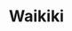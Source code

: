 ---
layout: place
title: "Waikiki"
permalink: /hawaii/honolulu/waikiki.html
stateAbbr: HI
stateName: Hawaii
cityName: Honolulu
place_id: ChIJrynB5fRtAHwReIhoKsXdM0Y
photos:
  - name: >-
      places/ChIJrynB5fRtAHwReIhoKsXdM0Y/photos/AeeoHcIGKumnTH6_Kf2PzAHN4nVVFSaiZ37sMTohCRS6l5PfRcUxNJ_8xGnXMChRELvaoujG-QFps3OTn0OX6LCiSYS8AAs4GlvJ0CuNB8rGi6wVJakpbvn57LfurvcIc_7LyeDjI3wRpehhazwt_c3Ub87q5QvY1770WfcaJNOeiMSuYv8jAWB1tWxhtc6Rv5SR9pefEAyhHuLzn_gjUwnpEmoCzsBWIeU47x8fSWmZO95tsOL7wr1uO4XkR7zQDFSSX_ebOE0fqdYpYNbc_MG3yWa_wa5dVpNKBlpyz9_mgpHrRJb4eyg_XIYMZbshpCQNjJ7eHRpWDv8WzBhyK5t5rfCO54kOZMKmVD3AsMawg8nKcoHEMR9uplYV0F4ngnMe8Ilk8q5iHy8gdw8i5dMSyh35y7QiF4cC0QtGL840-DM7Eng
    widthPx: 678
    heightPx: 452
    authorAttributions:
      - displayName: Husnain
        uri: https://maps.google.com/maps/contrib/116814225128265424382
        photoUri: >-
          https://lh3.googleusercontent.com/a-/ALV-UjVuu0g6LdXiRESb2zrKSS-MDEiyGKtf4mtszD01COMYAoKsSSk-=s100-p-k-no-mo
    flagContentUri: >-
      https://www.google.com/local/imagery/report/?cb_client=maps_api_places.places_api&image_key=!1e10!2sCIHM0ogKEICAgICOuv_U_wE&hl=en-US
    googleMapsUri: >-
      https://www.google.com/maps/place//data=!3m4!1e2!3m2!1sCIHM0ogKEICAgICOuv_U_wE!2e10!4m2!3m1!1s0x7c006df4e5c129af:0x4633ddc52a688878
  - name: >-
      places/ChIJrynB5fRtAHwReIhoKsXdM0Y/photos/AeeoHcKaYcg2ggvMRzJ_tEkVBokRPDXeV0_38AUyjJbzfZtIivqFaARJ32vm3DXCuJntvlMQNwuvhlNJroAe9uztAnRN9m_AgbPnLtmjxTWG4uqTMxbuECC4GfDCQ-noIZOBcrjWTmen_gRS6E8WxvkSE62rMc31mBlIzJxdJC8hIu2sDHyF8S2oPwXQ7NXOfztbjmiK6aOBU42P0uPfL_MhgeHgQgNIjw06iKjMMPNjs9YhAl0CCti4LCkihpb1RmdBRdFN1mgHSawfOxC_2KVs6iimlAvMEa85UndC8hcm1d1Z51HoTtmWW6jPr3jql08fzq-a1iQI_KcZS8udmGu5EdBaK7tmeDsd0sMKAhMBSOzmFwZhOYZFyxHY_oe_VG1OU4QUf9l6ZbGYvF5LNVTXt3UkyOVXfRnCnI7MWVD9l-OzSuFu
    widthPx: 1080
    heightPx: 543
    authorAttributions:
      - displayName: AROUND THE WORLD
        uri: https://maps.google.com/maps/contrib/108862076113400282635
        photoUri: >-
          https://lh3.googleusercontent.com/a-/ALV-UjWexFK851kwGK__4H4n13TQHL78Udb_4LqjxHmf674mjV75hQE3lA=s100-p-k-no-mo
    flagContentUri: >-
      https://www.google.com/local/imagery/report/?cb_client=maps_api_places.places_api&image_key=!1e10!2sCIHM0ogKEICAgIDKt4b08gE&hl=en-US
    googleMapsUri: >-
      https://www.google.com/maps/place//data=!3m4!1e2!3m2!1sCIHM0ogKEICAgIDKt4b08gE!2e10!4m2!3m1!1s0x7c006df4e5c129af:0x4633ddc52a688878
  - name: >-
      places/ChIJrynB5fRtAHwReIhoKsXdM0Y/photos/AeeoHcK9784MVQLwBqWAFS5Ma9ompAsYqgdm5kFJUlkjOATV3kaT-ikmGbJFQ0y_i2NY3WMVvUxoPfcSNDq3Kk0hmPDMtC1Zqf_Ksdi7k07brZV3_ieY27ycx7XAVZ7mOm_12argkhBftIcxxCidGFZtJYis0x_DYdVz_QCjRUaAb6tUn58BiJQULufkJY7R77y1OeC0m0WoNAj7mz5yAcTtQO3ZyJ09qlSnC8sA6chM4O4VH9m0G5xxtHiP9zsyli7iLZbBpj-MtY5ctu9m2q2Wh-d-7WJcJqEtS3bGPSnDTGUQYWe9QFSmp1ORvlRHPXKXn8bv8Ylo4RS7EJTqrWBR5oReD2NbfPmxQP1v6RqoQtcxdqZLdlIptnlyqGX5n6o7uhAuuAvX4FvqGq4P6zHf7j28jmsVlPsRGq7DcVxhxj8rLg
    widthPx: 4800
    heightPx: 3200
    authorAttributions:
      - displayName: Kevin Harshman
        uri: https://maps.google.com/maps/contrib/107979348705947636336
        photoUri: >-
          https://lh3.googleusercontent.com/a-/ALV-UjW-yW2CkPojToT_-oxNOqL4P9PsNP1DrQqjMLfYUGjKfA1J3aLs=s100-p-k-no-mo
    flagContentUri: >-
      https://www.google.com/local/imagery/report/?cb_client=maps_api_places.places_api&image_key=!1e10!2sCIHM0ogKEICAgIDmosioIg&hl=en-US
    googleMapsUri: >-
      https://www.google.com/maps/place//data=!3m4!1e2!3m2!1sCIHM0ogKEICAgIDmosioIg!2e10!4m2!3m1!1s0x7c006df4e5c129af:0x4633ddc52a688878
  - name: >-
      places/ChIJrynB5fRtAHwReIhoKsXdM0Y/photos/AeeoHcKksdfISvuXhYJrDil9-AOA1G9eDkXx8h5Ly7HosuUvTtExmwHaKcNtvduKfbv6FXV8kkNgC8kswoxmbYCc-ypybGKN5zJcatjpSDkAfyfjvYLCjj7kGjosb1toBhizZHZp_e33zQfxGBQvoGCBDkT1PewiIuSp9Bt-6iu8FKlaNZLE2tTaSkvN6pCTVAqfhvUovdlhPC1VPVvBA4h6d5wVvVIszoK5KZ_DkC_JSR8Zz5U7ZHLF0TjQPzhJUjEUy6aL0hDETbNQHW5fOadxBkMMpfehjTtb06tHC6qo-fMcOFVg6ck3h-VV4u76KpKmc35SHYhljqyVxH8wpttQYMsHCMdRHjxu00_tvpCjUZ-urZ7kodFeeRm32k2kAjoMUjYqxPnmtfPiEhwdLJF-kQaWj7hEGcmDJ3pGIXgNvKYuJg
    widthPx: 4032
    heightPx: 1816
    authorAttributions:
      - displayName: Alejandro Velazquez
        uri: https://maps.google.com/maps/contrib/103345077614531505593
        photoUri: >-
          https://lh3.googleusercontent.com/a/ACg8ocKChef9IXR9T2-0Z7r2JN1cv00KAkR9fI8C4-hJ5ACfigQeFIRU=s100-p-k-no-mo
    flagContentUri: >-
      https://www.google.com/local/imagery/report/?cb_client=maps_api_places.places_api&image_key=!1e10!2sCIHM0ogKEICAgID-g6qqSQ&hl=en-US
    googleMapsUri: >-
      https://www.google.com/maps/place//data=!3m4!1e2!3m2!1sCIHM0ogKEICAgID-g6qqSQ!2e10!4m2!3m1!1s0x7c006df4e5c129af:0x4633ddc52a688878
  - name: >-
      places/ChIJrynB5fRtAHwReIhoKsXdM0Y/photos/AeeoHcKe5vBQrNB-qlCJspdOERsG9A8VTdE2qD5jvyoAUsUsNBxlFXp8EKuJF4Km8EnZyzfRjGVzHddn70Z_nm7DQWP6-NwQF9A2ks3LOYKfU8v187EJstNo42VNjfiAuWooaUw-TArTHmz1JdGB6g4EGz9BZt6zwzw46kHe3gM7u5wA8QOo1rtqaaLEw8vE885TDNLZXdO7OYHoUEcUebRY9ss7GznWAfzXSBAu3iMuZsEYzh5n5PkLpgUYgE7aZ2lmsJ7xnr4sHPHiek6gAcwyWck_J-Zra2_4z2mwo8FK9Jax1cHSvOOW8DIlcJdOsK7JjmSSAFeLrtNVC16Uso3cTV8cNR4z7Hd6C6GwlpIHzx2LU27n874OdwZmo-mmT4Jm4keqb2QHwtHe9kJY-ayxhrcHYEB36p4QfRZo2AHM8BMr1w
    widthPx: 4800
    heightPx: 3600
    authorAttributions:
      - displayName: Evan James
        uri: https://maps.google.com/maps/contrib/109228581359750146248
        photoUri: >-
          https://lh3.googleusercontent.com/a-/ALV-UjU1iPB4pAqMu6LhYthxYSJOoAu6EES6OYSkclMIDOvz1R9wFYh-PQ=s100-p-k-no-mo
    flagContentUri: >-
      https://www.google.com/local/imagery/report/?cb_client=maps_api_places.places_api&image_key=!1e10!2sCIHM0ogKEICAgIDu3LqvIg&hl=en-US
    googleMapsUri: >-
      https://www.google.com/maps/place//data=!3m4!1e2!3m2!1sCIHM0ogKEICAgIDu3LqvIg!2e10!4m2!3m1!1s0x7c006df4e5c129af:0x4633ddc52a688878
  - name: >-
      places/ChIJrynB5fRtAHwReIhoKsXdM0Y/photos/AeeoHcLu7xsoytsUFxQcFW98xUiugks5A0xip3ZgePmLOk0TIoxQX_b3JeZLaIh_Rjca258Z-4mTGHeGjw2Q4TJeSkD7FGQA6VV1ACdZgYbJxN9TCJZt6sbE1GX1w_wRsxiBO94vRW8-yB5he_QlBO_BNH4hXUWAomoiy4Ji_w55zE96sbn-0gcBn4lZr8pX3nFOANGEqA9RY0lr7PLJPEyB4jZRPjLWIiUoxHvzRvzHmiUDrk1Y3Lw0UZqiv4PSRacZIgRZUkmnUFpptuYoIvv0NU4Bx6yTK7Vyo-qsGfljYqx-5dCaBG7ieC0ViZOErk4RTU_rw3KUAc1ISHOpNSGQFvE99vBxrhmvzGx2Bemj35bejJMG7jGSPrQmHsWHdJ_4SNf41iDYYipW76Jqeg4pvcdSPieW1oz8-HEzRQvWZmqjqg
    widthPx: 4032
    heightPx: 3024
    authorAttributions:
      - displayName: sanchez adrean
        uri: https://maps.google.com/maps/contrib/116837706453062885749
        photoUri: >-
          https://lh3.googleusercontent.com/a-/ALV-UjWHiS_zaoDGI4wFufxsvYSuoK8NLlDFuGAQ2l7kgPdegOVuVixx=s100-p-k-no-mo
    flagContentUri: >-
      https://www.google.com/local/imagery/report/?cb_client=maps_api_places.places_api&image_key=!1e10!2sCIHM0ogKEICAgIDG38vBQA&hl=en-US
    googleMapsUri: >-
      https://www.google.com/maps/place//data=!3m4!1e2!3m2!1sCIHM0ogKEICAgIDG38vBQA!2e10!4m2!3m1!1s0x7c006df4e5c129af:0x4633ddc52a688878
  - name: >-
      places/ChIJrynB5fRtAHwReIhoKsXdM0Y/photos/AeeoHcLAvutvxBftPSQNu15ca8maME8rUouYtmid0EUXad-GtB04d18nHxVcVbM76oKRRrGyPtUL8aKSgND0ZpnCJFPZnkw0ouHV9lTK7bllkdTtB-qR3pSwGJzyqtZFT3OyBALr9P-44aXqUw46NYevRt3NIE_YqceQzSXAe3zbBgx1kDGjcipo-Tib8-OmBjKmkGCvZQPqmz3Xn0X4vlpwzTYXIBlC6o3KPU8TI-BU5SG2rZ8c6W6iEkrm0zFL6M7s7bDqA6D6bwJ7JgJW_OD98tpk02JKpz4mqZSaGO0Xg5mHs9yp6r_RcDxSxkG9y3DzBybe_ocRxsQMVJenXEMkoA2KSG84uapkOiA6V0VXc1e9qA1lZeZKUqpRLCgVi-zmIwXVa4il6GFT3aRyY_L3GeRm4-ZRNMthSOjkzhzRBny0NA
    widthPx: 4000
    heightPx: 1868
    authorAttributions:
      - displayName: Joey
        uri: https://maps.google.com/maps/contrib/105571722593729546213
        photoUri: >-
          https://lh3.googleusercontent.com/a/ACg8ocIDZr9XIcKqCiyaqVCiX_tjXfNo7-eZZIisLhNWJ6PdgbcVoA=s100-p-k-no-mo
    flagContentUri: >-
      https://www.google.com/local/imagery/report/?cb_client=maps_api_places.places_api&image_key=!1e10!2sCIHM0ogKEICAgIDh4c_1Iw&hl=en-US
    googleMapsUri: >-
      https://www.google.com/maps/place//data=!3m4!1e2!3m2!1sCIHM0ogKEICAgIDh4c_1Iw!2e10!4m2!3m1!1s0x7c006df4e5c129af:0x4633ddc52a688878
  - name: >-
      places/ChIJrynB5fRtAHwReIhoKsXdM0Y/photos/AeeoHcK_OXkQk-gkVmvsA9LsAt3DcJhur09Md1Uo__SsSj6acFazKTotBmladBdKCELeQmiEyUgrtMscJ3lnJwYth-zIPR4fnLMaoQUan8nKsfQAKnK0d12gmX6vx9OjxCxcnpv0Renr0oQ2BQHG1bni39iI2bdEgfJYrOZ5xg8jgiClGHoxJ6N_HlVLxf4X-iHFIjf8Rs6FrjAuTbfXa57DeYz0sGf8WbmoEp1xMCSF-di3Wva9Rz1_Wq3Fc9BVmQivw5Rd36r4ZgNWNJwIVoz35aZ3KT748bGtcuw2m5yCgcHuajPwFrYEtBSTmPbwk4sYOqwHWUs5AyP2TYPr0JQzBNwrSoc6h7I6urKoSq7I7uAQhteujvYwDnszNPJaDd0ZX9CuY_I7fQpzUAqqwxItD0yNBd_LLgUYzH-MTSK31tAL1zU
    widthPx: 4032
    heightPx: 3024
    authorAttributions:
      - displayName: Mark O
        uri: https://maps.google.com/maps/contrib/102599740191006671724
        photoUri: >-
          https://lh3.googleusercontent.com/a-/ALV-UjWQ0cTae8MSGpRRxwRCxlk-jFY6GFWm0aQCqRPy2D4RxRji5To=s100-p-k-no-mo
    flagContentUri: >-
      https://www.google.com/local/imagery/report/?cb_client=maps_api_places.places_api&image_key=!1e10!2sCIHM0ogKEICAgICqlL2_mQE&hl=en-US
    googleMapsUri: >-
      https://www.google.com/maps/place//data=!3m4!1e2!3m2!1sCIHM0ogKEICAgICqlL2_mQE!2e10!4m2!3m1!1s0x7c006df4e5c129af:0x4633ddc52a688878
  - name: >-
      places/ChIJrynB5fRtAHwReIhoKsXdM0Y/photos/AeeoHcI065ezZVubrL7YLk4kH5zdnma_RQspRuswqMnOSjOgeNxV6B9Qu6POAa5vLdsViDJg4aUx9CgdAtz32L_GrGL8aGXAdjySeY_cWNj7fmjyGnSa8_GD-E82wt32ZW8ZeOTgFGxiPAcY-2OWXzl7kgtXSspBQsx4eLc45LeD0R-9esnhmfupq66TjbLDhN_KFeThSs2gQOsMZei4CyM__pX_L5z2AARiMXuPIKqsaU-WAGF-KS3VgdDf-o8erp8MUtSD5KZClBVPvQKC18gcg5o-yyMDYncxX3K7QBx8WF3Yg2qGVq2zIQOt9GaiaoNra4yj8FYcVV5WWby452wF1MHjyTHfJFfbXvzQfJGGormQCSg5MJPbX4TRWJYE1pArzbqidE_F-UBmzu5x9ieJm9xaj46kz8noVKKadrIttUqOBtY
    widthPx: 4800
    heightPx: 3600
    authorAttributions:
      - displayName: 윤여탁
        uri: https://maps.google.com/maps/contrib/114253057310209910931
        photoUri: >-
          https://lh3.googleusercontent.com/a/ACg8ocIuMHMd_qn2XWsxAyxHZPLR6om7_mbIxBvxIlkUjwdDc2Ij4w=s100-p-k-no-mo
    flagContentUri: >-
      https://www.google.com/local/imagery/report/?cb_client=maps_api_places.places_api&image_key=!1e10!2sCIHM0ogKEICAgIChperY6AE&hl=en-US
    googleMapsUri: >-
      https://www.google.com/maps/place//data=!3m4!1e2!3m2!1sCIHM0ogKEICAgIChperY6AE!2e10!4m2!3m1!1s0x7c006df4e5c129af:0x4633ddc52a688878
  - name: >-
      places/ChIJrynB5fRtAHwReIhoKsXdM0Y/photos/AeeoHcIcHCwZMD7mG8AJapeNQhun6v0HgV90BvfvNQIdRTrubGeu9UBYL3eediM6wxfFwxKjFchfQL54KHTzUiZkwdbvHE64nT36lnk0mrW_QKxZ9AByVZO69Ko8ku96-9gcCIn2PmEBrfSFnqPDMNMnfc9fDh2NeK5GKVZQxd00pD7IEX5Yo4yhbTiwS_jDLEQfCi4sxqNZJXDarWkirq6X3B-qE-qB2K4bbFf4D-UKqkShKZXmuxdONcK6X69x2AOAW8NJb-uSFp3S-IzGTk_3PIrwegmAoNa-n7_Dm5EmjbhItdehN87UCuwNpt6llnzVhwO5gpmaF3wA5C3DFSk2eHLxhcevxmjX4027HCLLS7p2Va6WmfiCtE7jGHvMVmPchmbg80YHg6VAgrh_5mnpviDxlQ40-3RYG-af0mdcfC9RkA
    widthPx: 4032
    heightPx: 3024
    authorAttributions:
      - displayName: Jaimie Caldwell
        uri: https://maps.google.com/maps/contrib/100286450634061405148
        photoUri: >-
          https://lh3.googleusercontent.com/a/ACg8ocIuVX4mYQCKqasSPvMdQRjTQIFm_D-61gCrp5TatUwbUzV1RQ=s100-p-k-no-mo
    flagContentUri: >-
      https://www.google.com/local/imagery/report/?cb_client=maps_api_places.places_api&image_key=!1e10!2sCIHM0ogKEICAgICqoZGoKQ&hl=en-US
    googleMapsUri: >-
      https://www.google.com/maps/place//data=!3m4!1e2!3m2!1sCIHM0ogKEICAgICqoZGoKQ!2e10!4m2!3m1!1s0x7c006df4e5c129af:0x4633ddc52a688878
address: Waikiki, Honolulu, HI 96815, USA
street: Waikiki
city: Honolulu
state: HI
zip: '96815'
country: USA
neighborhood: Waikiki
latitude: '21.279346'
longitude: '-157.829185'
accessibility_options: null
business_status: null
name: Waikiki
google_maps_links:
  directionsUri: >-
    https://www.google.com/maps/dir//''/data=!4m7!4m6!1m1!4e2!1m2!1m1!1s0x7c006df4e5c129af:0x4633ddc52a688878!3e0
  placeUri: https://maps.google.com/?cid=5058630645356988536
  photosUri: >-
    https://www.google.com/maps/place//data=!4m3!3m2!1s0x7c006df4e5c129af:0x4633ddc52a688878!10e5
primary_type: null
opening_hours:
  regular: null
  current: null
secondary_opening_hours:
  regular:
    weekdayDescriptions: null
    type: null
  current:
    weekdayDescriptions: null
    type: null
phone: +1-617-764-1743
price_level: null
price_range: null
rating: null
rating_count: 0
website: null
description: null
reviews: null
parking_options: null
payment_options: null
allow_dogs: null
curbside_pickup: null
delivery: null
dine_in: null
good_for_children: null
good_for_groups: null
good_for_sports: null
live_music: null
menu_for_children: null
outdoor_seating: null
reservable: null
restroom: null
serves_beer: null
serves_breakfast: null
serves_brunch: null
serves_cocktails: null
serves_coffee: null
serves_dinner: null
serves_dessert: null
serves_lunch: null
serves_vegetarian_food: null
serves_wine: null
takeout: null

---